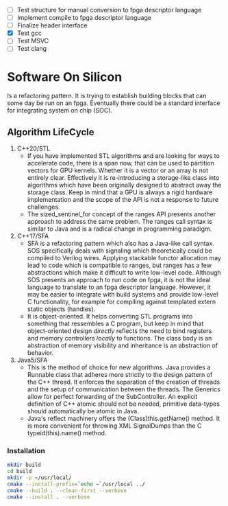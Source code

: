 - [ ] Test structure for manual conversion to fpga descriptor language
- [ ] Implement compile to fpga descriptor language
- [ ] Finalize header interface
- [x] Test gcc
- [ ] Test MSVC
- [ ] Test clang
# Software On Silicon
Is a refactoring pattern. It is trying to establish building blocks that can some day be run on an fpga. Eventually there could be a standard interface for integrating system on chip (SOC).
## Algorithm LifeCycle
1. C++20/STL
   - If you have implemented STL algorithms and are looking for ways to accelerate code, there is a span now, that can be used to partition vectors for GPU kernels. Whether it is a vector or an array is not entirely clear. Effectively it is re-introducing a storage-like class into algorithms which have been originally designed to abstract away the storage class. Keep in mind that a GPU is always a rigid hardware implementation and the scope of the API is not a response to future challenges.
   - The sized_sentinel_for concept of the ranges API presents another approach to address the same problem. The ranges call syntax is similar to Java and is a radical change in programming paradigm.
2. C++17/SFA
   - SFA is a refactoring pattern which also has a Java-like call syntax. SOS specifically deals with signaling which theoretically could be compiled to Verilog wires. Applying stackable functor allocation may lead to code which is compatible to ranges, but ranges has a few abstractions which make it difficult to write low-level code. Although SOS presents an approach to run code on fpga, it is not the ideal language to translate to an fpga descriptor language. However, it may be easier to integrate with build systems and provide low-level C functionality, for example for compiling against templated extern static objects (handles).
   - It is object-oriented. It helps converting STL programs into something that ressembles a C program, but keep in mind that object-oriented design *directly* reflects the need to bind registers and memory controllers *locally* to functions. The class body is an abstraction of memory visibility and inheritance is an abstraction of behavior.
3. Java5/SFA
   - This is the method of choice for new algorithms. Java provides a Runnable class that adheres more strictly to the design pattern of the C++ thread. It enforces the separation of the creation of threads and the setup of communication between the threads. The Generics allow for perfect forwarding of the SubController. An explicit definition of C++ atomic should not be needed, primitive data-types should automatically be atomic in Java.
   - Java's reflect machinery offers the (Class)this.getName() method. It is more convenient for throwing XML SignalDumps than the C typeid(this).name() method.
### Installation
```sh
mkdir build
cd build
mkdir -p ~/usr/local/
cmake --install-prefix=`echo ~`/usr/local ../
cmake --build . --clean-first --verbose
cmake --install . --verbose
```
